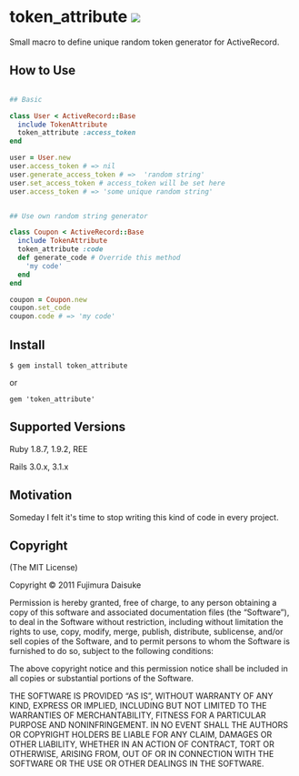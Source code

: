 # token_attribute [<img src="https://secure.travis-ci.org/fujimura/token_attribute.png"/>](http://travis-ci.org/fujimura/token_attribute)

Small macro to define unique random token generator for ActiveRecord.

## How to Use

```ruby

## Basic

class User < ActiveRecord::Base
  include TokenAttribute
  token_attribute :access_token
end

user = User.new
user.access_token # => nil
user.generate_access_token # =>  'random string'
user.set_access_token # access_token will be set here
user.access_token # => 'some unique random string'


## Use own random string generator

class Coupon < ActiveRecord::Base
  include TokenAttribute
  token_attribute :code
  def generate_code # Override this method
    'my code'
  end
end

coupon = Coupon.new
coupon.set_code
coupon.code # => 'my code'
```

## Install

```
$ gem install token_attribute
```

or

```
gem 'token_attribute'
```

## Supported Versions

Ruby 1.8.7, 1.9.2, REE

Rails 3.0.x, 3.1.x

## Motivation

Someday I felt it's time to stop writing this kind of code in every project.


## Copyright

(The MIT License)

Copyright © 2011 Fujimura Daisuke

Permission is hereby granted, free of charge, to any person obtaining a copy of this software and associated documentation files (the “Software”), to deal in the Software without restriction, including without limitation the rights to use, copy, modify, merge, publish, distribute, sublicense, and/or sell copies of the Software, and to permit persons to whom the Software is furnished to do so, subject to the following conditions:

The above copyright notice and this permission notice shall be included in all copies or substantial portions of the Software.

THE SOFTWARE IS PROVIDED “AS IS”, WITHOUT WARRANTY OF ANY KIND, EXPRESS OR IMPLIED, INCLUDING BUT NOT LIMITED TO THE WARRANTIES OF MERCHANTABILITY, FITNESS FOR A PARTICULAR PURPOSE AND NONINFRINGEMENT. IN NO EVENT SHALL THE AUTHORS OR COPYRIGHT HOLDERS BE LIABLE FOR ANY CLAIM, DAMAGES OR OTHER LIABILITY, WHETHER IN AN ACTION OF CONTRACT, TORT OR OTHERWISE, ARISING FROM, OUT OF OR IN CONNECTION WITH THE SOFTWARE OR THE USE OR OTHER DEALINGS IN THE SOFTWARE.
